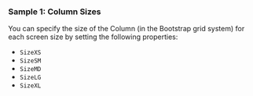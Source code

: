 ### Sample 1: Column Sizes 

You can specify the size of the Column (in the Bootstrap grid system) for each screen size by setting the following properties:  

* `SizeXS`
* `SizeSM`
* `SizeMD` 
* `SizeLG`
* `SizeXL`